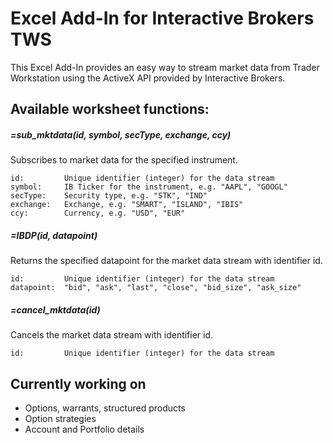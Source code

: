 # Excel Add-In for Interactive Brokers TWS
This Excel Add-In provides an easy way to stream market data from Trader Workstation using the ActiveX API provided by Interactive Brokers.


## Available worksheet functions:

##### =sub_mktdata(id, symbol, secType, exchange, ccy)

  Subscribes to market data for the specified instrument.
  
    id:         Unique identifier (integer) for the data stream
    symbol:     IB Ticker for the instrument, e.g. "AAPL", "GOOGL"
    secType:    Security type, e.g. "STK", "IND"
    exchange:   Exchange, e.g. "SMART", "ISLAND", "IBIS"
    ccy:        Currency, e.g. "USD", "EUR"
  
  
##### =IBDP(id, datapoint)

  Returns the specified datapoint for the market data stream with identifier id.
  
    id:         Unique identifier (integer) for the data stream
    datapoint:  "bid", "ask", "last", "close", "bid_size", "ask_size"
    
##### =cancel_mktdata(id)

  Cancels the market data stream with identifier id.
  
    id:         Unique identifier (integer) for the data stream

## Currently working on

  - Options, warrants, structured products
  - Option strategies
  - Account and Portfolio details
